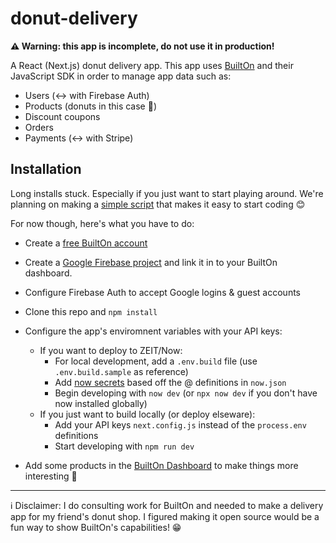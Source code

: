 # donut-delivery

**⚠️ Warning: this app is incomplete, do not use it in production!**

A React (Next.js) donut delivery app. This app uses [BuiltOn](https://builton.dev) and their JavaScript SDK in order to manage app data such as:

- Users (↔️ with Firebase Auth)
- Products (donuts in this case 🍩)
- Discount coupons
- Orders
- Payments (↔️ with Stripe)

## Installation

Long installs stuck. Especially if you just want to start playing around. We're planning on making a [simple script](https://github.com/bpmct/donut-delivery/issues/5) that makes it easy to start coding 😊

For now though, here's what you have to do:

- Create a [free BuiltOn account](https://builton.dev)
- Create a [Google Firebase project](https://firebase.com) and link it in to your BuiltOn dashboard.
- Configure Firebase Auth to accept Google logins & guest accounts
- Clone this repo and `npm install`
- Configure the app's enviromnent variables with your API keys:

  - If you want to deploy to ZEIT/Now:
    - For local development, add a `.env.build` file (use `.env.build.sample` as reference)
    - Add [now secrets](https://zeit.co/docs/v2/build-step#adding-secrets) based off the @ definitions in `now.json`
    - Begin developing with `now dev` (or `npx now dev` if you don't have now installed globally)
  - If you just want to build locally (or deploy elseware):
    - Add your API keys `next.config.js` instead of the `process.env` definitions
    - Start developing with `npm run dev`

- Add some products in the [BuiltOn Dashboard](https://dashboard.builton.dev/order_process/products) to make things more interesting 🚀

---

ℹ Disclaimer: I do consulting work for BuiltOn and needed to make a delivery app for my friend's donut shop. I figured making it open source would be a fun way to show BuiltOn's capabilities! 😁
